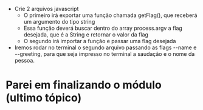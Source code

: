 * Crie 2 arquivos javascript
    * O primeiro irá exportar uma função chamada getFlag(), que receberá um argumento do tipo string
    * Essa função deverá buscar dentro do array process.argv a flag desejada, que é a String e retornar o valor da flag
    * O segundo irá importar a função e passar uma flag desejada
* Iremos rodar no terminal o segundo arquivo passando as flags  --name e --greeting, para que seja impresso no terminal a saudação e o nome da pessoa.
# Parei em finalizando o módulo (ultimo tópico)